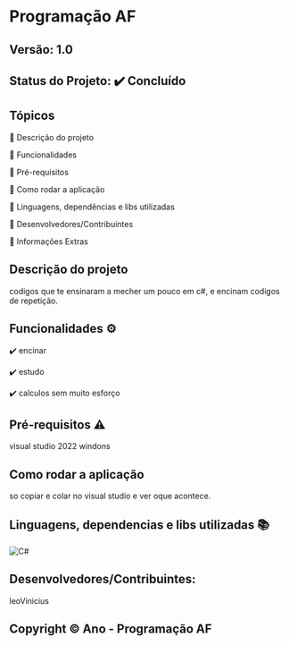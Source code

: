# Programação AF
## Versão: 1.0 
## Status do Projeto: ✔️ Concluído

## Tópicos
🔹 Descrição do projeto 

🔹 Funcionalidades

🔹 Pré-requisitos

🔹 Como rodar a aplicação

🔹 Linguagens, dependências e libs utilizadas

🔹 Desenvolvedores/Contribuintes

🔹 Informações Extras

## Descrição do projeto
codigos que te ensinaram a mecher um pouco em c#, e encinam codigos de repetição.

## Funcionalidades ⚙️
✔️ encinar

✔️ estudo

✔️ calculos sem muito esforço 

## Pré-requisitos ⚠️    
visual studio 2022
windons 

## Como rodar a aplicação 
so copiar e colar no visual studio e ver oque acontece.

## Linguagens, dependencias e libs utilizadas 📚
![C#](https://img.shields.io/badge/C%23-239120?style=for-the-badge&logo=c-sharp&logoColor=white)

## Desenvolvedores/Contribuintes:
leoVinicius

## Copyright ©️ Ano - Programação AF
